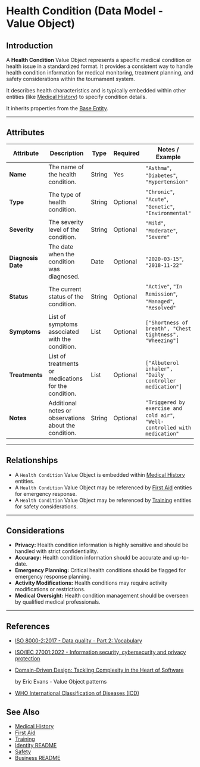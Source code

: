 # **Health Condition** (Data Model - Value Object)

## **Introduction**

A **Health Condition** Value Object represents a specific medical condition or health issue in a standardized format. It
provides a consistent way to handle health condition information for medical monitoring, treatment planning, and safety
considerations within the tournament system.

It describes health characteristics and is typically embedded within other entities (like
[Medical History](../medical_history.md)) to specify condition details.

It inherits properties from the [Base Entity](../../../../foundation/base_entity.md).

---

## **Attributes**

| Attribute          | Description                                           | Type   | Required | Notes / Example                                                             |
| ------------------ | ----------------------------------------------------- | ------ | -------- | --------------------------------------------------------------------------- |
| **Name**           | The name of the health condition.                     | String | Yes      | `"Asthma"`, `"Diabetes"`, `"Hypertension"`                                  |
| **Type**           | The type of health condition.                         | String | Optional | `"Chronic"`, `"Acute"`, `"Genetic"`, `"Environmental"`                      |
| **Severity**       | The severity level of the condition.                  | String | Optional | `"Mild"`, `"Moderate"`, `"Severe"`                                          |
| **Diagnosis Date** | The date when the condition was diagnosed.            | Date   | Optional | `"2020-03-15"`, `"2018-11-22"`                                              |
| **Status**         | The current status of the condition.                  | String | Optional | `"Active"`, `"In Remission"`, `"Managed"`, `"Resolved"`                     |
| **Symptoms**       | List of symptoms associated with the condition.       | List   | Optional | `["Shortness of breath", "Chest tightness", "Wheezing"]`                    |
| **Treatments**     | List of treatments or medications for the condition.  | List   | Optional | `["Albuterol inhaler", "Daily controller medication"]`                      |
| **Notes**          | Additional notes or observations about the condition. | String | Optional | `"Triggered by exercise and cold air"`, `"Well-controlled with medication"` |

---

## **Relationships**

- A `Health Condition` Value Object is embedded within [Medical History](../medical_history.md) entities.
- A `Health Condition` Value Object may be referenced by [First Aid](../../../../first_aid/README.md) entities for emergency response.
- A `Health Condition` Value Object may be referenced by [Training](../../../../process/README.md) entities for safety considerations.

---

## **Considerations**

- **Privacy:** Health condition information is highly sensitive and should be handled with strict confidentiality.
- **Accuracy:** Health condition information should be accurate and up-to-date.
- **Emergency Planning:** Critical health conditions should be flagged for emergency response planning.
- **Activity Modifications:** Health conditions may require activity modifications or restrictions.
- **Medical Oversight:** Health condition management should be overseen by qualified medical professionals.

---

## References

- [ISO 8000-2:2017 - Data quality - Part 2: Vocabulary](https://www.iso.org/standard/36326.html)
- [ISO/IEC 27001:2022 - Information security, cybersecurity and privacy protection](https://www.iso.org/standard/27001)
- [Domain-Driven Design: Tackling Complexity in the Heart of Software](https://www.amazon.com/Domain-Driven-Design-Tackling-Complexity-Software/dp/0321125215)

  by Eric Evans - Value Object patterns

- [WHO International Classification of Diseases (ICD)](https://www.who.int/standards/classifications/classification-of-diseases)

## See Also

- [Medical History](../medical_history.md)
- [First Aid](../../../../first_aid/README.md)
- [Training](../../../../process/README.md)
- [Identity README](../../../../identity/README.md)
- [Safety](../../../../safety/safety.md)
- [Business README](../../../../README.md)
